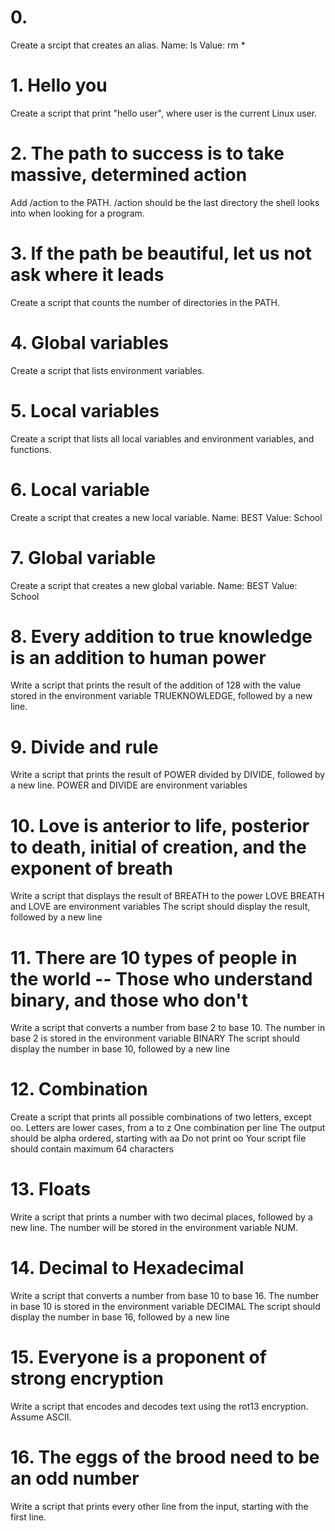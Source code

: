 # 0. <o>
Create a srcipt that creates an alias.
Name: ls
Value: rm *

# 1. Hello you
Create a script that print "hello user", where user is the current Linux user.

# 2. The path to success is to take massive, determined action 
Add /action to the PATH. /action should be the last directory the shell looks into when looking for a program.

# 3. If the path be beautiful, let us not ask where it leads 
Create a script that counts the number of directories in the PATH.

# 4. Global variables 
Create a script that lists environment variables.

# 5. Local variables 
Create a script that lists all local variables and environment variables, and functions.

# 6. Local variable
Create a script that creates a new local variable.
    Name: BEST
    Value: School

# 7. Global variable 
Create a script that creates a new global variable.
    Name: BEST
    Value: School

# 8. Every addition to true knowledge is an addition to human power 
Write a script that prints the result of the addition of 128 with the value stored in the environment variable TRUEKNOWLEDGE, followed by a new line.

# 9. Divide and rule 
Write a script that prints the result of POWER divided by DIVIDE, followed by a new line.
    POWER and DIVIDE are environment variables

# 10. Love is anterior to life, posterior to death, initial of creation, and the exponent of breath 
Write a script that displays the result of BREATH to the power LOVE
    BREATH and LOVE are environment variables
    The script should display the result, followed by a new line

# 11. There are 10 types of people in the world -- Those who understand binary, and those who don't 
Write a script that converts a number from base 2 to base 10.
    The number in base 2 is stored in the environment variable BINARY
    The script should display the number in base 10, followed by a new line

# 12. Combination 
Create a script that prints all possible combinations of two letters, except oo.
    Letters are lower cases, from a to z
    One combination per line
    The output should be alpha ordered, starting with aa
    Do not print oo
    Your script file should contain maximum 64 characters

# 13. Floats 
Write a script that prints a number with two decimal places, followed by a new line.
The number will be stored in the environment variable NUM.

# 14. Decimal to Hexadecimal 
Write a script that converts a number from base 10 to base 16.
    The number in base 10 is stored in the environment variable DECIMAL
    The script should display the number in base 16, followed by a new line

# 15. Everyone is a proponent of strong encryption 
Write a script that encodes and decodes text using the rot13 encryption. Assume ASCII.

# 16. The eggs of the brood need to be an odd number 
Write a script that prints every other line from the input, starting with the first line.


